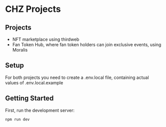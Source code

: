 # CHZ Projects

## Projects

-   NFT marketplace using thirdweb
-   Fan Token Hub, where fan token holders can join exclusive events, using Moralis

## Setup

For both projects you need to create a .env.local file, containing actual values of .env.local.example

## Getting Started

First, run the development server:

```bash
npm run dev
```
